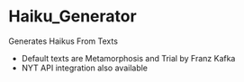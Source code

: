# Haiku_Generator
Generates Haikus From Texts

* Default texts are Metamorphosis and Trial by Franz Kafka 
* NYT API integration also available
